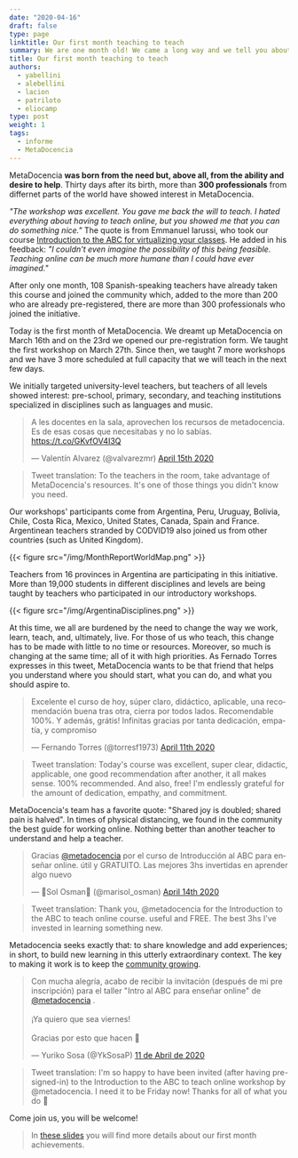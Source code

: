 ```yaml
---
date: "2020-04-16"
draft: false
type: page
linktitle: Our first month teaching to teach
summary: We are one month old! We came a long way and we tell you about it here
title: Our first month teaching to teach
authors: 
  - yabellini
  - alebellini
  - lacion
  - patriloto
  - eliocamp
type: post
weight: 1
tags: 
  - informe
  - MetaDocencia 
---
```

  
MetaDocencia **was born from the need but, above all, from the ability and desire to help**. Thirty days after its birth, more than **300 professionals** from differnet parts of the world have showed interest in MetaDocencia. 

_"The workshop was excellent. You gave me back the will to teach. I hated everything about having to teach online, but you showed me that you can do something nice."_ The quote is from Emmanuel Iarussi, who took our course [Introduction to the ABC for virtualizing your classes](https://metadocencia.netlify.app/cursos/abc-online/intro-abc/). He added in his feedback: _"I couldn't even imagine the possibility of this being feasible. Teaching online can be much more humane than I could have ever imagined."_

After only one month, 108 Spanish-speaking teachers have already taken this course and joined the community which, added to the more than 200 who are already pre-registered, there are more than 300 professionals who joined the initiative.

Today is the first month of MetaDocencia. We dreamt up MetaDocencia on March 16th and on the 23rd we opened our pre-registration form. We taught the first workshop on March 27th. Since then, we taught 7 more workshops and we have 3 more scheduled at full capacity that we will teach in the next few days. 

We initially targeted university-level teachers, but teachers of all levels showed interest: pre-school, primary, secondary, and teaching institutions specialized in disciplines such as languages and music.

<blockquote class="twitter-tweet"><p lang="es" dir="ltr">A les docentes en la sala, aprovechen los recursos de metadocencia. Es de esas cosas que necesitabas y no lo sabías. <a href="https://t.co/GKvfOV4I3Q">https://t.co/GKvfOV4I3Q</a></p>&mdash; Valentín Alvarez (@valvarezmr) <a href="https://twitter.com/valvarezmr/status/1250223788777709568?ref_src=twsrc%5Etfw">April 15th 2020</a></blockquote> <script async src="https://platform.twitter.com/widgets.js" charset="utf-8"></script> 

> Tweet translation: To the teachers in the room, take advantage of MetaDocencia's resources. It's one of those things you didn't know you need.

Our workshops' participants come from Argentina, Peru, Uruguay, Bolivia, Chile, Costa Rica, Mexico, United States, Canada, Spain and France. Argentinean teachers stranded by CODVID19 also joined us from other countries (such as United Kingdom).

{{< figure src="/img/MonthReportWorldMap.png" >}}


Teachers from 16 provinces in Argentina are participating in this initiative. More than 19,000 students in different disciplines and levels are being taught by teachers who participated in our introductory workshops.

{{< figure src="/img/ArgentinaDisciplines.png" >}}


At this time, we all are burdened by the need to change the way we work, learn, teach, and, ultimately, live. For those of us who teach, this change has to be made with little to no time or resources. Moreover, so much is changing at the same time; all of it with high priorities. As Fernado Torres expresses in this tweet, MetaDocencia wants to be that friend that helps you understand where you should start, what you can do, and what you should aspire to.

<blockquote class="twitter-tweet"><p lang="es" dir="ltr">Excelente el curso de hoy, súper claro, didáctico, aplicable, una recomendación buena tras otra, cierra por todos lados. Recomendable 100%. Y además, grátis! Infinitas gracias por tanta dedicación, empatía, y compromiso</p>&mdash; Fernando Torres (@torresf1973) <a href="https://twitter.com/torresf1973/status/1249007107153821696?ref_src=twsrc%5Etfw">April 11th 2020</a></blockquote> <script async src="https://platform.twitter.com/widgets.js" charset="utf-8"></script> 

> Tweet translation: Today's course was excellent, super clear, didactic, applicable, one good recommendation after another, it all makes sense. 100% recommended. And also, free! I'm endlessly grateful for the amount of dedication, empathy, and commitment.

MetaDocencia's team has a favorite quote: "Shared joy is doubled; shared pain is halved". In times of physical distancing, we found in the community the best guide for working online. Nothing better than another teacher to understand and help a teacher.

<blockquote class="twitter-tweet"><p lang="es" dir="ltr">Gracias <a href="https://twitter.com/metadocencia?ref_src=twsrc%5Etfw">@metadocencia</a> por el curso de Introducción al ABC para enseñar online. útil y GRATUITO. Las mejores 3hs invertidas en aprender algo nuevo</p>&mdash; 💚Sol Osman💚 (@marisol_osman) <a href="https://twitter.com/marisol_osman/status/1250077903171223553?ref_src=twsrc%5Etfw">April 14th 2020</a></blockquote> <script async src="https://platform.twitter.com/widgets.js" charset="utf-8"></script> 

> Tweet translation: Thank you, @metadocencia for the Introduction to the ABC to teach online course. useful and FREE. The best 3hs I've invested in learning something new.

Metadocencia seeks exactly that: to share knowledge and add experiences; in short, to build new learning in this utterly extraordinary context. The key to making it work is to keep the [community growing](https://join.slack.com/t/metadocencia/shared_invite/zt-cq1hleoz-Ij2AgXKJBjg03sRuoxLhjg).


<blockquote class="twitter-tweet"><p lang="es" dir="ltr">Con mucha alegría, acabo de recibir la invitación (después de mi pre inscripción) para el taller &quot;Intro al ABC para enseñar online&quot; de <a href="https://twitter.com/metadocencia?ref_src=twsrc%5Etfw">@metadocencia</a> .<br><br>¡Ya quiero que sea viernes!<br><br>Gracias por esto que hacen 💜</p>&mdash; Yuriko Sosa (@YkSosaP) <a href="https://twitter.com/YkSosaP/status/1249068691347705858?ref_src=twsrc%5Etfw">11 de Abril de 2020</a></blockquote> <script async src="https://platform.twitter.com/widgets.js" charset="utf-8"></script> 


> Tweet translation: I'm so happy to have been invited (after having pre-signed-in) to the Introduction to the ABC to teach online workshop by @metadocencia. I need it to be Friday now! Thanks for all of what you do 💜

Come join us, you will be welcome!

> In [these slides](https://docs.google.com/presentation/d/1QWWxxfHGO7rCIYE7-IOhIvqjrN-TmIsbeK5pbPZsL_Y/edit?usp=sharing) you will find more details about our first month achievements.

